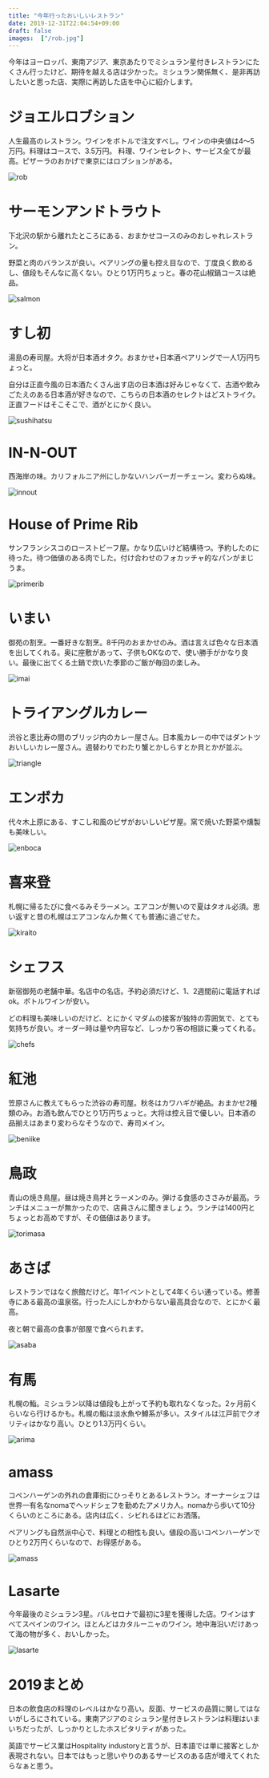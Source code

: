 ```yaml
---
title: "今年行ったおいしいレストラン"
date: 2019-12-31T22:04:54+09:00
draft: false
images:  ["/rob.jpg"]
---
```


今年はヨーロッパ、東南アジア、東京あたりでミシュラン星付きレストランにたくさん行ったけど、期待を越える店は少かった。ミシュラン関係無く、是非再訪したいと思った店、実際に再訪した店を中心に紹介します。

# ジョエルロブション

人生最高のレストラン。ワインをボトルで注文すべし。ワインの中央値は4〜5万円。料理はコースで、3.5万円。
料理、ワインセレクト、サービス全てが最高。ピザーラのおかげで東京にはロブションがある。

![rob](/rob.jpg)

# サーモンアンドトラウト

下北沢の駅から離れたところにある、おまかせコースのみのおしゃれレストラン。

野菜と肉のバランスが良い。ペアリングの量も控え目なので、丁度良く飲めるし、値段もそんなに高くない。ひとり1万円ちょっと。春の花山椒鍋コースは絶品。

![salmon](/salmon.jpg)

# すし初

湯島の寿司屋。大将が日本酒オタク。おまかせ+日本酒ペアリングで一人1万円ちょっと。

自分は正直今風の日本酒たくさん出す店の日本酒は好みじゃなくて、古酒や飲みごたえのある日本酒が好きなので、こちらの日本酒のセレクトはどストライク。正直フードはそこそこで、酒がとにかく良い。

![sushihatsu](/sushihatsu.jpg)

# IN-N-OUT

西海岸の味。カリフォルニア州にしかないハンバーガーチェーン。変わらぬ味。

![innout](/innout.jpg)

# House of Prime Rib

サンフランシスコのローストビーフ屋。かなり広いけど結構待つ。予約したのに待った。待つ価値のある肉でした。付け合わせのフォカッチャ的なパンがまじうま。

![primerib](/primerib.jpg)

# いまい

御苑の割烹。一番好きな割烹。8千円のおまかせのみ。酒は言えば色々な日本酒を出してくれる。奥に座敷があって、子供もOKなので、使い勝手がかなり良い。最後に出てくる土鍋で炊いた季節のご飯が毎回の楽しみ。

![imai](/imai.jpg)

# トライアングルカレー

渋谷と恵比寿の間のブリッジ内のカレー屋さん。日本風カレーの中ではダントツおいしいカレー屋さん。週替わりでわたり蟹とかしらすとか貝とかが並ぶ。

![triangle](/triangle.jpg)

# エンボカ

代々木上原にある、すこし和風のピザがおいしいピザ屋。窯で焼いた野菜や燻製も美味しい。

![enboca](/enboca.jpg)

# 喜来登

札幌に帰るたびに食べるみそラーメン。エアコンが無いので夏はタオル必須。思い返すと昔の札幌はエアコンなんか無くても普通に過ごせた。

![kiraito](/kiraito.jpg)

# シェフス

新宿御苑の老舗中華。名店中の名店。予約必須だけど、1、2週間前に電話すればok。ボトルワインが安い。

どの料理も美味しいのだけど、とにかくマダムの接客が独特の雰囲気で、とても気持ちが良い。オーダー時は量や内容など、しっかり客の相談に乗ってくれる。

![chefs](/chefs.jpg)

# 紅池

笠原さんに教えてもらった渋谷の寿司屋。秋冬はカワハギが絶品。おまかせ2種類のみ。お酒も飲んでひとり1万円ちょっと。大将は控え目で優しい。日本酒の品揃えはあまり変わらなそうなので、寿司メイン。

![beniike](/beniike.jpg)

# 鳥政

青山の焼き鳥屋。昼は焼き鳥丼とラーメンのみ。弾ける食感のささみが最高。ランチはメニューが無かったので、店員さんに聞きましょう。ランチは1400円とちょっとお高めですが、その価値はあります。

![torimasa](/torimasa.jpg)

# あさば

レストランではなく旅館だけど。年1イベントとして4年くらい通っている。修善寺にある最高の温泉宿。行った人にしかわからない最高具合なので、とにかく最高。

夜と朝で最高の食事が部屋で食べられます。

![asaba](/asaba.jpg)

# 有馬

札幌の鮨。ミシュラン以降は値段も上がって予約も取れなくなった。2ヶ月前くらいなら行けるかも。札幌の鮨は淡水魚や鱒系が多い。スタイルは江戸前でクオリティはかなり高い。ひとり1.3万円くらい。

![arima](/arima.jpg)

# amass

コペンハーゲンの外れの倉庫街にひっそりとあるレストラン。オーナーシェフは世界一有名なnomaでヘッドシェフを勤めたアメリカ人。nomaから歩いて10分くらいのところにある。店内は広く、シビれるほどにお洒落。

ペアリングも自然派中心で、料理との相性も良い。値段の高いコペンハーゲンでひとり2万円くらいなので、お得感がある。

![amass](/amass.jpg)

# Lasarte

今年最後のミシュラン3星。バルセロナで最初に3星を獲得した店。ワインはすべてスペインのワイン。ほとんどはカタルーニャのワイン。地中海沿いだけあって海の物が多く、おいしかった。

![lasarte](/lasarte.jpg)

# 2019まとめ

日本の飲食店の料理のレベルはかなり高い。反面、サービスの品質に関してはないがしろにされている。東南アジアのミシュラン星付きレストランは料理はいまいちだったが、しっかりとしたホスピタリティがあった。

英語でサービス業はHospitality industoryと言うが、日本語では単に接客としか表現されない。日本ではもっと思いやりのあるサービスのある店が増えてくれたらなぁと思う。